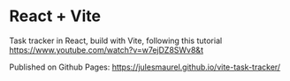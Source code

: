 # React + Vite

Task tracker in React, build with Vite, following this tutorial https://www.youtube.com/watch?v=w7ejDZ8SWv8&t

Published on Github Pages: https://julesmaurel.github.io/vite-task-tracker/
